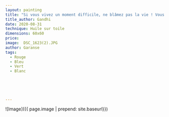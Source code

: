 ```yaml
---
layout: painting
title: "Si vous vivez un moment difficile, ne blâmez pas la vie ! Vous êtes juste en train de devenir plus fort." 
title_author: Gandhi
date: 2020-08-31
technique: Huile sur toile 
dimensions: 60x60
price: 
image:  DSC_1623(2).JPG
author: Garanse
tags:
  - Rouge
  - Bleu
  - Vert
  - Blanc
  
  
  
  
  
---
```

![Image]({{ page.image | prepend: site.baseurl}})

